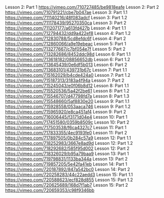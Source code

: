 Lesson 2: Part 1
https://vimeo.com/710727485/be9818eafe
Lesson 2: Part 2
https://vimeo.com/710791221/cbe7b047ae
Lesson 3: Part 1.1
https://vimeo.com/711140216/48f083adcf
Lesson 3: Part 1.2
https://vimeo.com/711178439/95270350ca
Lesson 3: Part 2
https://vimeo.com/711207177/a613fd427b
Lesson 4: Part 1.1
https://vimeo.com/712794432/dd9a422ef8
Lesson 4: Part 1.2
https://vimeo.com/712830788/5cd8efdc6f
Lesson 4: Part 2
https://vimeo.com/712860066/a9e19ebeac
Lesson 5: Part 1
https://vimeo.com/713277667/c7bf054e7f
Lesson 5: Part 2
https://vimeo.com/713282686/8452ddc98d
Lesson 6: Part 1.1
https://vimeo.com/713618182/08856652db
Lesson 6: Part 1.2
https://vimeo.com/713645439/0e6df5b013
Lesson 6: Part 2
https://vimeo.com/713683101/439731b67c
Lesson 7: Part 1.1
https://vimeo.com/715162029/b4cde424a0
Lesson 7: Part 1.2
https://vimeo.com/715187313/3183a4f94a
Lesson 7: Part 2
https://vimeo.com/715245043/e0f06b8d12
Lesson 8: Part 1.1
https://vimeo.com/715520536/5a42f2be61
Lesson 8: Part 1.2
https://vimeo.com/715546707/d47798fd7a
Lesson 8: Part 1.3
https://vimeo.com/715548660/5af8830e20
Lesson 9: Part 1.1
https://vimeo.com/715928558/053aaca746
Lesson 9: Part 1.2
https://vimeo.com/715965920/e8ca451af4
Lesson 9: Part 2
https://vimeo.com/716006445/f3171d04e4
Lesson 10: Part 1
https://vimeo.com/717451580/0359b8509c
Lesson 10: Part 2
https://vimeo.com/717503538/f6ca4327c7
Lesson 11: Part 1
https://vimeo.com/717833355/4ec9193fe0
Lesson 11: Part 2
https://vimeo.com/717897505/0b284c57a9
Lesson 12: Part 1.1
https://vimeo.com/718252983/3667e8ad9d
Lesson 12: Part 1.2
https://vimeo.com/718292682/585f95d002
Lesson 12: Part 2
https://vimeo.com/718326029/b95a79baa9
Lesson 13: Part 1
https://vimeo.com/719798831/1133ba344a
Lesson 13: Part 2
https://vimeo.com/719857205/5e42fa41eb
Lesson 14: Part 1
https://vimeo.com/720187892/847a542bc0
Lesson 14: Part 2
https://vimeo.com/720258283/44c22aedd3
Lesson 15: Part 1.1
https://vimeo.com/720588623/ecf828d855
Lesson 15: Part 1.2
https://vimeo.com/720625689/168d7f1ab7
Lesson 15: Part 2
https://vimeo.com/720659353/c98f9346bb
